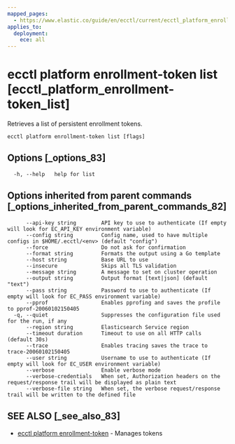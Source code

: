 ```yaml
---
mapped_pages:
  - https://www.elastic.co/guide/en/ecctl/current/ecctl_platform_enrollment-token_list.html
applies_to:
  deployment:
    ece: all
---
```


# ecctl platform enrollment-token list [ecctl_platform_enrollment-token_list]

Retrieves a list of persistent enrollment tokens.

```
ecctl platform enrollment-token list [flags]
```


## Options [_options_83]

```
  -h, --help   help for list
```


## Options inherited from parent commands [_options_inherited_from_parent_commands_82]

```
      --api-key string        API key to use to authenticate (If empty will look for EC_API_KEY environment variable)
      --config string         Config name, used to have multiple configs in $HOME/.ecctl/<env> (default "config")
      --force                 Do not ask for confirmation
      --format string         Formats the output using a Go template
      --host string           Base URL to use
      --insecure              Skips all TLS validation
      --message string        A message to set on cluster operation
      --output string         Output format [text|json] (default "text")
      --pass string           Password to use to authenticate (If empty will look for EC_PASS environment variable)
      --pprof                 Enables pprofing and saves the profile to pprof-20060102150405
  -q, --quiet                 Suppresses the configuration file used for the run, if any
      --region string         Elasticsearch Service region
      --timeout duration      Timeout to use on all HTTP calls (default 30s)
      --trace                 Enables tracing saves the trace to trace-20060102150405
      --user string           Username to use to authenticate (If empty will look for EC_USER environment variable)
      --verbose               Enable verbose mode
      --verbose-credentials   When set, Authorization headers on the request/response trail will be displayed as plain text
      --verbose-file string   When set, the verbose request/response trail will be written to the defined file
```


## SEE ALSO [_see_also_83]

* [ecctl platform enrollment-token](/reference/ecctl_platform_enrollment-token.md) - Manages tokens

